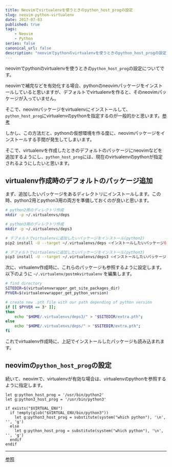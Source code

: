 ```yaml
---
title: Neovimでvirtualenvを使うときのpython_host_progの設定
slug: neovim-python-virtualenv
date: 2017-07-03
published: true
tags:
    - Neovim
    - Python
series: false
canonical_url: false
description: "neovimでpythonのvirtualenvを使うときのpython_host_progの設定についてです。"
---
```


neovimでpythonのvirtualenvを使うときの`python_host_prog`の設定についてです。

neovimで補完などを有効化する場合、pythonのneovimパッケージをインストールしていると思いますが、デフォルトでvirtualenvを作ると、そのneovimパッケージが入っていません。

そこで、neovimパッケージをvirtualenvにインストールして、`python_host_prog`にvirtualenvのpythonを指定するのが一般的かと思います。[参考](https://github.com/zchee/deoplete-jedi/wiki/Setting-up-Python-for-Neovim)

しかし、この方法だと、pythonの仮想環境を作る度に、neovimパッケージをインストールする手間が発生してしまいます。

そこで、virtualenvを作成したときのデフォルトのパッケージにneovimなどを追加するようにし、`python_host_prog`には、現在のvirtualenvのpythonが指定されるようにしたいと思います。

<!--more-->

## virtualenv作成時のデフォルトのパッケージ追加

まず、追加したいパッケージをあるディレクトリにインストールします。この時、python2用とpython3用の両方を準備しておくのが良いと思います。

``` bash
# python2用のディレクトリ作成
mkdir -p ~/.virtualenvs/deps

# python3用のディレクトリ作成
mkdir -p ~/.virtualenvs/deps3

# デフォルトでvirtualenvに追加したいパッケージをインストール(python2)
pip2 install -U --target ~/.virtualenvs/deps <インストールしたいパッケージ(neovim jedi flake8など)>

# デフォルトでvirtualenvに追加したいパッケージをインストール(python3)
pip3 install -U --target ~/.virtualenvs/deps3 <インストールしたいパッケージ(neovim jedi flake8など)>
```

次に、virtualenv作成時に、これらのパッケージも参照するように設定します。以下のように `~/.virtualenv/postmkvirtualenv` を編集します。

``` bash
# find directory
SITEDIR=$(virtualenvwrapper_get_site_packages_dir)
PYVER=$(virtualenvwrapper_get_python_version)

# create new .pth file with our path depending of python version
if [[ $PYVER == 3* ]];
then
    echo "$HOME/.virtualenvs/deps3/" > "$SITEDIR/extra.pth";
else
    echo "$HOME/.virtualenvs/deps/" > "$SITEDIR/extra.pth";
fi
```

これでvirtualenv作成時に、上記でインストールしたパッケージも読み込まれます。

## neovimの`python_host_prog`の設定

続いて、neovimで、virtualenvが有効な場合は、virtualenvのpythonを参照するように指定します。

``` vim
let g:python_host_prog = '/usr/bin/python2'
let g:python3_host_prog = '/usr/bin/python3'

if exists("$VIRTUAL_ENV")
  if !empty(glob("$VIRTUAL_ENV/bin/python3"))
    let g:python3_host_prog = substitute(system("which python"), '\n', '', 'g')
  else
    let g:python_host_prog = substitute(system("which python"), '\n', '', 'g')
  endif
endif
```

---

[参照](http://www.pygopar.com/how-to-add-default-packages-to-a-virtualenv/)
